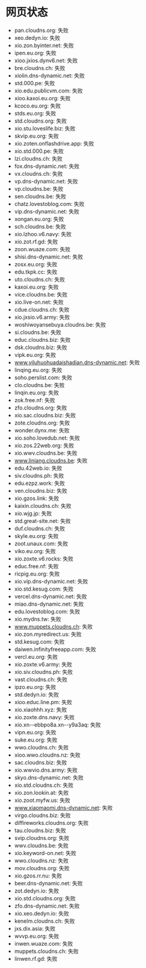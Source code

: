 # 网页状态
- pan.cloudns.org: 失败
- xeo.dedyn.io: 失败
- xio.zon.byinter.net: 失败
- ipen.eu.org: 失败
- xioo.jxios.dynv6.net: 失败
- bre.cloudns.ch: 失败
- xiolin.dns-dynamic.net: 失败
- std.000.pe: 失败
- xio.edu.publicvm.com: 失败
- xioo.kaxoi.eu.org: 失败
- kcoco.eu.org: 失败
- stds.eu.org: 失败
- std.cloudns.org: 失败
- xio.stu.loveslife.biz: 失败
- skvip.eu.org: 失败
- xio.zoten.onflashdrive.app: 失败
- xio.std.000.pe: 失败
- lzi.cloudns.ch: 失败
- fox.dns-dynamic.net: 失败
- vx.cloudns.ch: 失败
- vp.dns-dynamic.net: 失败
- vp.cloudns.be: 失败
- sen.cloudns.be: 失败
- chatz.lovestoblog.com: 失败
- vip.dns-dynamic.net: 失败
- xongan.eu.org: 失败
- sch.cloudns.be: 失败
- xio.lzhoo.v6.navy: 失败
- xio.zot.rf.gd: 失败
- zoon.wuaze.com: 失败
- shisi.dns-dynamic.net: 失败
- zosx.eu.org: 失败
- edu.tkpk.cc: 失败
- uto.cloudns.ch: 失败
- kaxoi.eu.org: 失败
- vice.cloudns.be: 失败
- xio.live-on.net: 失败
- cdue.cloudns.ch: 失败
- xio.jxsio.v6.army: 失败
- woshiwoyansebuya.cloudns.be: 失败
- si.cloudns.be: 失败
- educ.cloudns.biz: 失败
- dsk.cloudns.biz: 失败
- vipk.eu.org: 失败
- www.yiluhuohuadaishadian.dns-dynamic.net: 失败
- linqing.eu.org: 失败
- soho.perslist.com: 失败
- clo.cloudns.be: 失败
- linqin.eu.org: 失败
- zok.free.nf: 失败
- zfo.cloudns.org: 失败
- xio.sac.cloudns.biz: 失败
- zote.cloudns.org: 失败
- wonder.dynx.me: 失败
- xio.soho.lovedub.net: 失败
- xio.zos.22web.org: 失败
- xio.wwv.cloudns.be: 失败
- www.liniang.cloudns.be: 失败
- edu.42web.io: 失败
- siv.cloudns.ph: 失败
- edu.ezpz.work: 失败
- ven.cloudns.biz: 失败
- xio.gzos.link: 失败
- kaixin.cloudns.ch: 失败
- xio.wjg.jp: 失败
- std.great-site.net: 失败
- duf.cloudns.ch: 失败
- skyle.eu.org: 失败
- zoot.unaux.com: 失败
- viko.eu.org: 失败
- xio.zoxte.v6.rocks: 失败
- educ.free.nf: 失败
- ricpig.eu.org: 失败
- xio.vip.dns-dynamic.net: 失败
- xio.std.kesug.com: 失败
- vercel.dns-dynamic.net: 失败
- miao.dns-dynamic.net: 失败
- edu.lovestoblog.com: 失败
- xio.mydns.tw: 失败
- www.muppets.cloudns.ch: 失败
- xio.zon.myredirect.us: 失败
- std.kesug.com: 失败
- daiwen.infinityfreeapp.com: 失败
- vercl.eu.org: 失败
- xio.zoxte.v6.army: 失败
- xio.siv.cloudns.ph: 失败
- vast.cloudns.ch: 失败
- ipzo.eu.org: 失败
- std.dedyn.io: 失败
- xioo.educ.line.pm: 失败
- xio.xiaohhh.xyz: 失败
- xio.zoxte.dns.navy: 失败
- xio.xn--ebbpo8a.xn--y9a3aq: 失败
- vipn.eu.org: 失败
- suke.eu.org: 失败
- wwo.cloudns.ch: 失败
- xioo.wwo.cloudns.nz: 失败
- sac.cloudns.biz: 失败
- xio.wwvio.dns.army: 失败
- skyo.dns-dynamic.net: 失败
- xio.std.cloudns.ch: 失败
- xio.zon.lookin.at: 失败
- xio.zoot.myfw.us: 失败
- www.xiaomaomi.dns-dynamic.net: 失败
- virgo.cloudns.biz: 失败
- diffireworks.cloudns.org: 失败
- tau.cloudns.biz: 失败
- svip.cloudns.org: 失败
- wwv.cloudns.be: 失败
- xio.keyword-on.net: 失败
- wwo.cloudns.nz: 失败
- mov.cloudns.org: 失败
- xio.gzos.rr.nu: 失败
- beer.dns-dynamic.net: 失败
- zot.dedyn.io: 失败
- xio.std.cloudns.org: 失败
- zfo.dns-dynamic.net: 失败
- xio.xeo.dedyn.io: 失败
- kenelm.cloudns.ch: 失败
- jxs.dix.asia: 失败
- wvvp.eu.org: 失败
- inwen.wuaze.com: 失败
- muppets.cloudns.ch: 失败
- linwen.rf.gd: 失败
